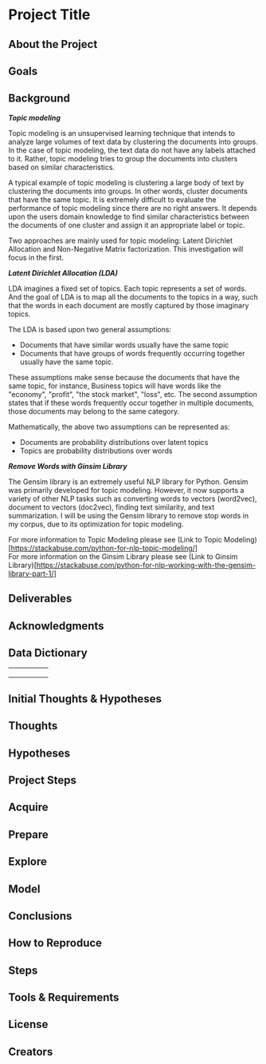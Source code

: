 # Project Title
## About the Project
## Goals
## Background

***Topic modeling*** 

Topic modeling is an unsupervised learning technique that intends to analyze large volumes of text data by clustering the documents into groups. In the case of topic modeling, the text data do not have any labels attached to it. Rather, topic modeling tries to group the documents into clusters based on similar characteristics.

A typical example of topic modeling is clustering a large body of text by clustering the documents into groups. In other words, cluster documents that have the same topic. It is extremely difficult to evaluate the performance of topic modeling since there are no right answers. It depends upon the users domain knowledge to find similar characteristics between the documents of one cluster and assign it an appropriate label or topic.

Two approaches are mainly used for topic modeling: Latent Dirichlet Allocation and Non-Negative Matrix factorization. This investigation will focus in the first.

***Latent Dirichlet Allocation (LDA)***

LDA imagines a fixed set of topics. Each topic represents a set of words. And the goal of LDA is to map all the documents to the topics in a way, such that the words in each document are mostly captured by those imaginary topics.

The LDA is based upon two general assumptions:

- Documents that have similar words usually have the same topic
- Documents that have groups of words frequently occurring together usually have the same topic.

These assumptions make sense because the documents that have the same topic, for instance, Business topics will have words like the "economy", "profit", "the stock market", "loss", etc. The second assumption states that if these words frequently occur together in multiple documents, those documents may belong to the same category.

Mathematically, the above two assumptions can be represented as:

- Documents are probability distributions over latent topics
- Topics are probability distributions over words

***Remove Words with Ginsim Library***

The Gensim library is an extremely useful NLP library for Python. Gensim was primarily developed for topic modeling. However, it now supports a variety of other NLP tasks such as converting words to vectors (word2vec), document to vectors (doc2vec), finding text similarity, and text summarization. I will be using the Gensim library to remove stop words in my corpus, due to its optimization for topic modeling.  

For more information to Topic Modeling please see (Link to Topic Modeling)[https://stackabuse.com/python-for-nlp-topic-modeling/]   
For more information on the Ginsim Library please see (Link to Ginsim Library)[https://stackabuse.com/python-for-nlp-working-with-the-gensim-library-part-1/]   


## Deliverables
## Acknowledgments
## Data Dictionary
|   |   |   |   |   |
|---|---|---|---|---|
|   |   |   |   |   |
|   |   |   |   |   |
|   |   |   |   |   |
## Initial Thoughts & Hypotheses
## Thoughts
## Hypotheses
## Project Steps
## Acquire
## Prepare
## Explore
## Model
## Conclusions
## How to Reproduce
## Steps
## Tools & Requirements
## License
## Creators
